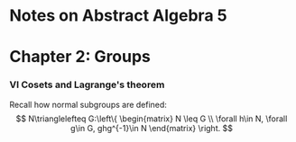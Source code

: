# Notes on Abstract Algebra 5

# Chapter 2: Groups

### VI Cosets and Lagrange's theorem

Recall how normal subgroups are defined:
$$
N\trianglelefteq G:\left\{ 
\begin{matrix}
    N \leq G \\
    \forall h\in N, \forall g\in G, ghg^{-1}\in N
\end{matrix}
\right.
$$